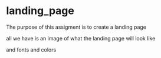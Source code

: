 # landing_page

The purpose of this assigment is to create a landing page 

all we have is an image of what the landing page will look like

and fonts and colors 


